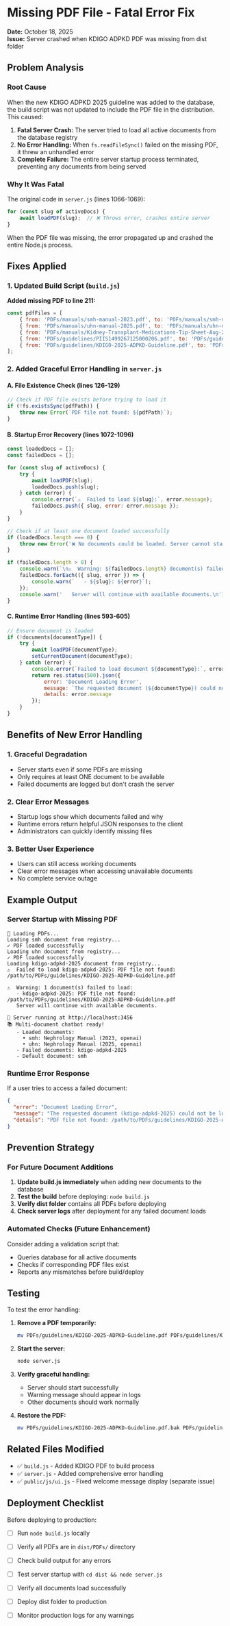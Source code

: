 # Missing PDF File - Fatal Error Fix

**Date:** October 18, 2025  
**Issue:** Server crashed when KDIGO ADPKD PDF was missing from dist folder

## Problem Analysis

### Root Cause
When the new KDIGO ADPKD 2025 guideline was added to the database, the build script was not updated to include the PDF file in the distribution. This caused:

1. **Fatal Server Crash:** The server tried to load all active documents from the database registry
2. **No Error Handling:** When `fs.readFileSync()` failed on the missing PDF, it threw an unhandled error
3. **Complete Failure:** The entire server startup process terminated, preventing any documents from being served

### Why It Was Fatal

The original code in `server.js` (lines 1066-1069):
```javascript
for (const slug of activeDocs) {
    await loadPDF(slug);  // ❌ Throws error, crashes entire server
}
```

When the PDF file was missing, the error propagated up and crashed the entire Node.js process.

## Fixes Applied

### 1. Updated Build Script (`build.js`)

**Added missing PDF to line 211:**
```javascript
const pdfFiles = [
    { from: 'PDFs/manuals/smh-manual-2023.pdf', to: 'PDFs/manuals/smh-manual-2023.pdf' },
    { from: 'PDFs/manuals/uhn-manual-2025.pdf', to: 'PDFs/manuals/uhn-manual-2025.pdf' },
    { from: 'PDFs/manuals/Kidney-Transplant-Medications-Tip-Sheet-Aug-2024.pdf', to: 'PDFs/manuals/Kidney-Transplant-Medications-Tip-Sheet-Aug-2024.pdf' },
    { from: 'PDFs/guidelines/PIIS1499267125000206.pdf', to: 'PDFs/guidelines/PIIS1499267125000206.pdf' },
    { from: 'PDFs/guidelines/KDIGO-2025-ADPKD-Guideline.pdf', to: 'PDFs/guidelines/KDIGO-2025-ADPKD-Guideline.pdf' }  // ✅ ADDED
];
```

### 2. Added Graceful Error Handling in `server.js`

#### A. File Existence Check (lines 126-129)
```javascript
// Check if PDF file exists before trying to load it
if (!fs.existsSync(pdfPath)) {
    throw new Error(`PDF file not found: ${pdfPath}`);
}
```

#### B. Startup Error Recovery (lines 1072-1096)
```javascript
const loadedDocs = [];
const failedDocs = [];

for (const slug of activeDocs) {
    try {
        await loadPDF(slug);
        loadedDocs.push(slug);
    } catch (error) {
        console.error(`⚠️  Failed to load ${slug}:`, error.message);
        failedDocs.push({ slug, error: error.message });
    }
}

// Check if at least one document loaded successfully
if (loadedDocs.length === 0) {
    throw new Error('❌ No documents could be loaded. Server cannot start.');
}

if (failedDocs.length > 0) {
    console.warn(`\n⚠️  Warning: ${failedDocs.length} document(s) failed to load:`);
    failedDocs.forEach(({ slug, error }) => {
        console.warn(`   - ${slug}: ${error}`);
    });
    console.warn('   Server will continue with available documents.\n');
}
```

#### C. Runtime Error Handling (lines 593-605)
```javascript
// Ensure document is loaded
if (!documents[documentType]) {
    try {
        await loadPDF(documentType);
        setCurrentDocument(documentType);
    } catch (error) {
        console.error(`Failed to load document ${documentType}:`, error.message);
        return res.status(500).json({
            error: 'Document Loading Error',
            message: `The requested document (${documentType}) could not be loaded. The PDF file may be missing or corrupted.`,
            details: error.message
        });
    }
}
```

## Benefits of New Error Handling

### 1. **Graceful Degradation**
- Server starts even if some PDFs are missing
- Only requires at least ONE document to be available
- Failed documents are logged but don't crash the server

### 2. **Clear Error Messages**
- Startup logs show which documents failed and why
- Runtime errors return helpful JSON responses to the client
- Administrators can quickly identify missing files

### 3. **Better User Experience**
- Users can still access working documents
- Clear error messages when accessing unavailable documents
- No complete service outage

## Example Output

### Server Startup with Missing PDF
```
📄 Loading PDFs...
Loading smh document from registry...
✓ PDF loaded successfully
Loading uhn document from registry...
✓ PDF loaded successfully
Loading kdigo-adpkd-2025 document from registry...
⚠️  Failed to load kdigo-adpkd-2025: PDF file not found: /path/to/PDFs/guidelines/KDIGO-2025-ADPKD-Guideline.pdf

⚠️  Warning: 1 document(s) failed to load:
   - kdigo-adpkd-2025: PDF file not found: /path/to/PDFs/guidelines/KDIGO-2025-ADPKD-Guideline.pdf
   Server will continue with available documents.

🚀 Server running at http://localhost:3456
📚 Multi-document chatbot ready!
   - Loaded documents:
     • smh: Nephrology Manual (2023, openai)
     • uhn: Nephrology Manual (2025, openai)
   - Failed documents: kdigo-adpkd-2025
   - Default document: smh
```

### Runtime Error Response
If a user tries to access a failed document:
```json
{
  "error": "Document Loading Error",
  "message": "The requested document (kdigo-adpkd-2025) could not be loaded. The PDF file may be missing or corrupted.",
  "details": "PDF file not found: /path/to/PDFs/guidelines/KDIGO-2025-ADPKD-Guideline.pdf"
}
```

## Prevention Strategy

### For Future Document Additions

1. **Update build.js immediately** when adding new documents to the database
2. **Test the build** before deploying: `node build.js`
3. **Verify dist folder** contains all PDFs before deploying
4. **Check server logs** after deployment for any failed document loads

### Automated Checks (Future Enhancement)

Consider adding a validation script that:
- Queries database for all active documents
- Checks if corresponding PDF files exist
- Reports any mismatches before build/deploy

## Testing

To test the error handling:

1. **Remove a PDF temporarily:**
   ```bash
   mv PDFs/guidelines/KDIGO-2025-ADPKD-Guideline.pdf PDFs/guidelines/KDIGO-2025-ADPKD-Guideline.pdf.bak
   ```

2. **Start the server:**
   ```bash
   node server.js
   ```

3. **Verify graceful handling:**
   - Server should start successfully
   - Warning message should appear in logs
   - Other documents should work normally

4. **Restore the PDF:**
   ```bash
   mv PDFs/guidelines/KDIGO-2025-ADPKD-Guideline.pdf.bak PDFs/guidelines/KDIGO-2025-ADPKD-Guideline.pdf
   ```

## Related Files Modified

- ✅ `build.js` - Added KDIGO PDF to build process
- ✅ `server.js` - Added comprehensive error handling
- ✅ `public/js/ui.js` - Fixed welcome message display (separate issue)

## Deployment Checklist

Before deploying to production:

- [ ] Run `node build.js` locally
- [ ] Verify all PDFs are in `dist/PDFs/` directory
- [ ] Check build output for any errors
- [ ] Test server startup with `cd dist && node server.js`
- [ ] Verify all documents load successfully
- [ ] Deploy dist folder to production
- [ ] Monitor production logs for any warnings


